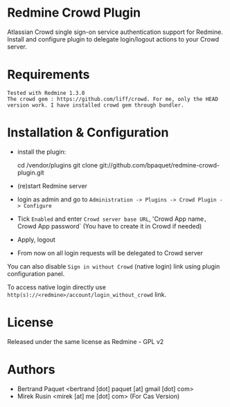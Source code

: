 # Redmine Crowd Plugin

Atlassian Crowd single sign-on service authentication support for Redmine.
Install and configure plugin to delegate login/logout actions to your Crowd server.

# Requirements

    Tested with Redmine 1.3.0
    The crowd gem : https://github.com/liff/crowd. For me, only the HEAD version work. I have installed crowd gem through bundler.

# Installation & Configuration

- install the plugin:

    cd <redmine>/vendor/plugins
    git clone git://github.com/bpaquet/redmine-crowd-plugin.git
    
- (re)start Redmine server
- login as admin and go to `Administration -> Plugins -> Crowd Plugin -> Configure`
- Tick `Enabled` and enter `Crowd server base URL`, 'Crowd App name`, `Crowd App password` (You have to create it in Crowd if needed)
- Apply, logout
- From now on all login requests will be delegated to Crowd server

You can also disable `Sign in without Crowd` (native login) link using plugin configuration panel.

To access native login directly use `http(s)://<redmine>/account/login_without_crowd` link.

# License

Released under the same license as Redmine - GPL v2

# Authors

- Bertrand Paquet <bertrand [dot] paquet [at] gmail [dot] com>
- Mirek Rusin <mirek [at] me [dot] com> (For Cas Version)
